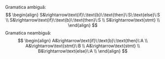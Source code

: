 Gramatica ambiguă:
$$
\begin{align}
S&\rightarrow\text{if}\:\text{b}\:\text{then}\:S\:\text{else}\:S \\
S&\rightarrow\text{if}\:\text{b}\:\text{then}\:S \\
S&\rightarrow\text{stmt} \\
\end{align}
$$
Gramatica neambiguă:
$$
\begin{align}
A&\rightarrow\text{if}\:\text{b}\:\text{then}\:A \\
A&\rightarrow\text{stmt}\:B \\
A&\rightarrow\text{stmt} \\
B&\rightarrow\text{else}\:A \\
\end{align}
$$
